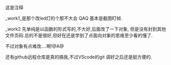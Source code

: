 这是注释

_work1_是那个改led灯的个那不大会 QAQ 基本是截图盯帧.

_work2 先单纯是以函数的形式写的,不大好,后面改了一下对象, 但是没有封到其他文件页码.总的不是很好,但好在还是学到了点面向对象的思维至少看的懂了.

不过对象有点难改....啊!@A@

还有github远程仓库是真的搞我,不过VScode的git 调好之后还是挺方便的.
